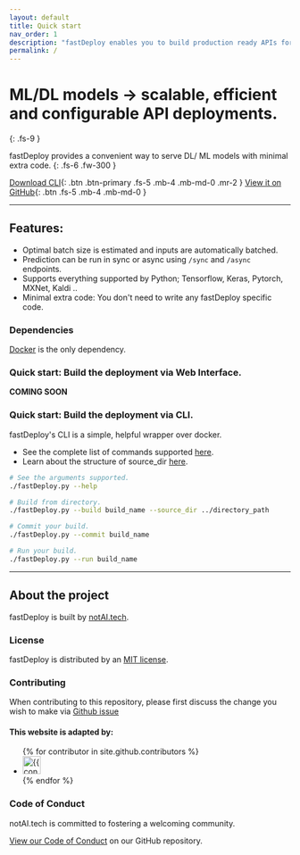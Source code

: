 ```yaml
---
layout: default
title: Quick start
nav_order: 1
description: "fastDeploy enables you to build production ready APIs for Deep Learning models."
permalink: /
---
```


# ML/DL models -> scalable, efficient and configurable API deployments.
{: .fs-9 }

fastDeploy provides a convenient way to serve DL/ ML models with minimal extra code. 
{: .fs-6 .fw-300 }

[Download CLI](){: .btn .btn-primary .fs-5 .mb-4 .mb-md-0 .mr-2 } [View it on GitHub](https://github.com/notAI-tech/fastDeploy){: .btn .fs-5 .mb-4 .mb-md-0 }

---


## Features:
  - Optimal batch size is estimated and inputs are automatically batched.
  - Prediction can be run in sync or async using `/sync` and `/async` endpoints.
  - Supports everything supported by Python; Tensorflow, Keras, Pytorch, MXNet, Kaldi ..
  - Minimal extra code: You don't need to write any fastDeploy specific code.

### Dependencies

[Docker](https://docs.docker.com/install/) is the only dependency.

### Quick start: Build the deployment via Web Interface.

**COMING SOON**

### Quick start: Build the deployment via CLI.

fastDeploy's CLI is a simple, helpful wrapper over docker.

- See the complete list of commands supported [here](./cli).
- Learn about the structure of source_dir [here](./recipies).

```bash
# See the arguments supported.
./fastDeploy.py --help

# Build from directory.
./fastDeploy.py --build build_name --source_dir ../directory_path

# Commit your build.
./fastDeploy.py --commit build_name

# Run your build.
./fastDeploy.py --run build_name
```


---

## About the project

fastDeploy is built by [notAI.tech](https://github.com/notAI-tech).

### License

fastDeploy is distributed by an [MIT license](https://github.com/notAI-tech/fastDeploy/blob/master/LICENSE).


### Contributing

When contributing to this repository, please first discuss the change you wish to make via [Github issue](https://github.com/notAI-tech/fastDeploy/issues)

#### This website is adapted by:

<ul class="list-style-none">
{% for contributor in site.github.contributors %}
  <li class="d-inline-block mr-1">
     <a href="{{ contributor.html_url }}"><img src="{{ contributor.avatar_url }}" width="32" height="32" alt="{{ contributor.login }}"/></a>
  </li>
{% endfor %}
</ul>

### Code of Conduct

notAI.tech is committed to fostering a welcoming community.

[View our Code of Conduct](https://github.com/notAI-tech/fastDeploy/tree/master/CODE_OF_CONDUCT.md) on our GitHub repository.